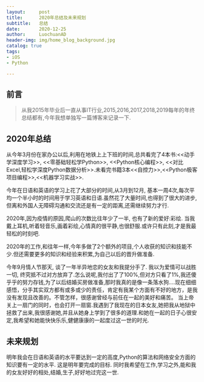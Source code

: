 ```yaml
---
layout:     post
title:      2020年总结及未来规划
subtitle:   总结
date:       2020-12-25
author:     LuochuanAD
header-img: img/home_blog_background.jpg
catalog: true
tags:
- iOS 
- Python

---
```


## 前言

>从我2015年毕业后一直从事IT行业,2015,2016,2017,2018,2019每年的年终总结都有,今年我想单独写一篇博客来记录一下.


## 2020年总结

从今年3月份在家办公以后,利用在地铁上上下班的时间,总共看完了4本书:<<动手学深度学习>>, <<零基础轻松学Python>>, <<Python核心编程>>, <<对比Excel,轻松学深度Python数据分析>>.未看完书籍3本<<自控力>>,<<Python极客项目编程>>,<<机器学习实战>>.

今年在日语和英语的学习上花了大部分的时间,从3月到12月, 基本一周4次,每次平均一个半小时的时间用于学习英语和日语.虽然花了大量时间,也得到了很大的进步,但离和外国人无障碍沟通和交流还是有一定的距离,还需继续努力才行.

2020年,因为疫情的原因,爬山的次数比往年少了一半, 也有了新的爱好:彩绘. 当我戴上耳机,听着轻音乐,画着彩绘,心情真的很平静,也很舒服.或许只有此刻,才是我最轻松的时刻吧.

2020年的工作,和往年一样,今年多做了2个额外的项目,个人收获的知识和技能不少.但还需要更多的知识和经验来积累,为自己以后的晋升做准备.

今年9月情人节那天, 谈了一年半异地恋的女友和我提分手了. 我以为爱情可以战胜一切, 终究抵不过对方放弃了.怎么说呢,我付出了了100%,但对方只看了1%,我还傻乎乎的努力存钱,为了以后结婚买房做准备,那时我真的是像一条落水狗....现在细细感悟，分手其实双方都有或多或少的责任，肯定有我某个方面有不好的地方，是我没有发现且改善的。不管怎样，很感谢曾经与前任在一起的美好和痛苦。
当上帝关上一扇门的同时，也会打开一扇窗.我遇到了我现在的日本女友,她把我从地狱中拯救了出来,我很感谢她,并且从她身上学到了很多的道理.和她在一起的日子心很安定,我希望和她能快快乐乐,健健康康的一起度过这一世的时光.


## 未来规划

明年我会在日语和英语的水平要达到一定的高度,Python的算法和网络安全方面的知识要有一定的水平. 这是明年要完成的目标. 同时我希望在工作,学习之外,能和我的女友好好的相处,结婚,生子,好好地过完这一世.





